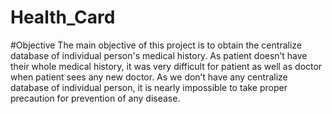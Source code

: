 # Health_Card
#Objective
The main objective of this project is to obtain the centralize database of individual person's medical history.
As patient doesn’t have their whole medical history, it was very difficult for patient as well as doctor when patient sees any new doctor.
As we don’t have any centralize database of individual person, it is nearly impossible to take proper precaution for prevention of any disease.

